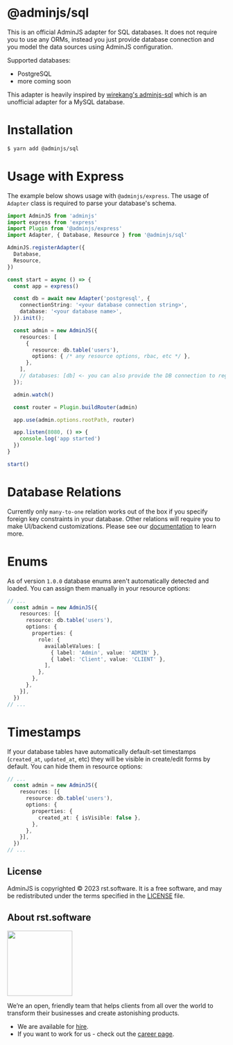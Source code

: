 # @adminjs/sql

This is an official AdminJS adapter for SQL databases. It does not require you to use any ORMs, instead you just provide database connection and you model the data sources using AdminJS configuration.

Supported databases:
- PostgreSQL
- more coming soon

This adapter is heavily inspired by [wirekang's adminjs-sql](https://github.com/wirekang/adminjs-sql) which is an unofficial adapter for a MySQL database.

# Installation

```bash
$ yarn add @adminjs/sql
```

# Usage with Express

The example below shows usage with `@adminjs/express`. The usage of `Adapter` class is required to parse your database's schema.

```typescript
import AdminJS from 'adminjs'
import express from 'express'
import Plugin from '@adminjs/express'
import Adapter, { Database, Resource } from '@adminjs/sql'

AdminJS.registerAdapter({
  Database,
  Resource,
})

const start = async () => {
  const app = express()

  const db = await new Adapter('postgresql', {
    connectionString: '<your database connection string>',
    database: '<your database name>',
  }).init();

  const admin = new AdminJS({
    resources: [
      {
        resource: db.table('users'),
        options: { /* any resource options, rbac, etc */ },
      },
    ],
    // databases: [db] <- you can also provide the DB connection to register all tables at once
  });

  admin.watch()

  const router = Plugin.buildRouter(admin)

  app.use(admin.options.rootPath, router)

  app.listen(8080, () => {
    console.log('app started')
  })
}

start()
```

# Database Relations

Currently only `many-to-one` relation works out of the box if you specify foreign key constraints in your database. Other relations will require you to make UI/backend customizations. Please see our [documentation](https://docs.adminjs.co) to learn more.

# Enums

As of version `1.0.0` database enums aren't automatically detected and loaded. You can assign them manually in your resource options:

```typescript
// ...
  const admin = new AdminJS({
    resources: [{
      resource: db.table('users'),
      options: {
        properties: {
          role: {
            availableValues: [
              { label: 'Admin', value: 'ADMIN' },
              { label: 'Client', value: 'CLIENT' },
            ],
          },
        },
      },
    }],
  })
// ...
```

# Timestamps

If your database tables have automatically default-set timestamps (`created_at`, `updated_at`, etc) they will be visible in create/edit forms by default. You can hide them in resource options:

```typescript
// ...
  const admin = new AdminJS({
    resources: [{
      resource: db.table('users'),
      options: {
        properties: {
          created_at: { isVisible: false },
        },
      },
    }],
  })
// ...
```

## License

AdminJS is copyrighted © 2023 rst.software. It is a free software, and may be redistributed under the terms specified in the [LICENSE](LICENSE.md) file.

## About rst.software

<img src="https://pbs.twimg.com/profile_images/1367119173604810752/dKVlj1YY_400x400.jpg" width=150>

We’re an open, friendly team that helps clients from all over the world to transform their businesses and create astonishing products.

* We are available for [hire](https://www.rst.software/estimate-your-project).
* If you want to work for us - check out the [career page](https://www.rst.software/join-us).
